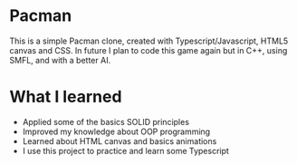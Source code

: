 # Pacman

This is a simple Pacman clone, created with Typescript/Javascript, HTML5 canvas and CSS.
In future I plan to code this game again but in C++, using SMFL, and with a better AI.

# What I learned

- Applied some of the basics SOLID principles
- Improved my knowledge about OOP programming
- Learned about HTML canvas and basics animations
- I use this project to practice and learn some Typescript
